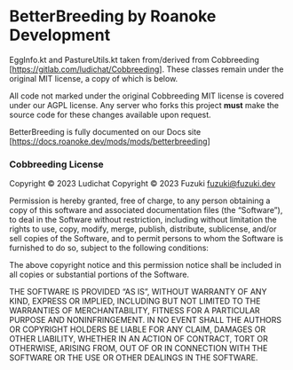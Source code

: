# BetterBreeding by Roanoke Development

EggInfo.kt and PastureUtils.kt taken from/derived from Cobbreeding [https://gitlab.com/ludichat/Cobbreeding]. These classes remain under the original MIT license, a copy of which is below.

All code not marked under the original Cobbreeding MIT license is covered under our AGPL license. Any server who forks this project **must** make the source code for these changes available upon request.

BetterBreeding is fully documented on our Docs site [https://docs.roanoke.dev/mods/mods/betterbreeding]

### Cobbreeding License

Copyright © 2023 Ludichat
Copyright © 2023 Fuzuki <fuzuki@fuzuki.dev>

Permission is hereby granted, free of charge, to any person obtaining a copy of this software and associated documentation files (the “Software”), to deal in the Software without restriction, including without limitation the rights to use, copy, modify, merge, publish, distribute, sublicense, and/or sell copies of the Software, and to permit persons to whom the Software is furnished to do so, subject to the following conditions:

The above copyright notice and this permission notice shall be included in all copies or substantial portions of the Software.

THE SOFTWARE IS PROVIDED “AS IS”, WITHOUT WARRANTY OF ANY KIND, EXPRESS OR IMPLIED, INCLUDING BUT NOT LIMITED TO THE WARRANTIES OF MERCHANTABILITY, FITNESS FOR A PARTICULAR PURPOSE AND NONINFRINGEMENT. IN NO EVENT SHALL THE AUTHORS OR COPYRIGHT HOLDERS BE LIABLE FOR ANY CLAIM, DAMAGES OR OTHER LIABILITY, WHETHER IN AN ACTION OF CONTRACT, TORT OR OTHERWISE, ARISING FROM, OUT OF OR IN CONNECTION WITH THE SOFTWARE OR THE USE OR OTHER DEALINGS IN THE SOFTWARE.

